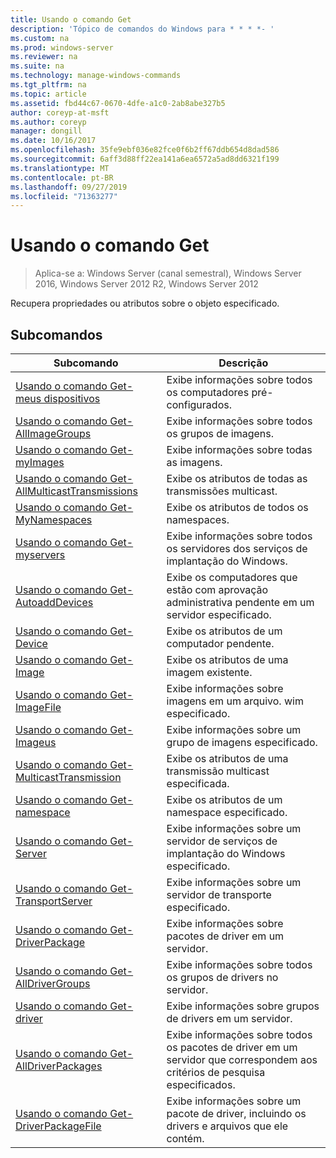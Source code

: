 ```yaml
---
title: Usando o comando Get
description: 'Tópico de comandos do Windows para * * * *- '
ms.custom: na
ms.prod: windows-server
ms.reviewer: na
ms.suite: na
ms.technology: manage-windows-commands
ms.tgt_pltfrm: na
ms.topic: article
ms.assetid: fbd44c67-0670-4dfe-a1c0-2ab8abe327b5
author: coreyp-at-msft
ms.author: coreyp
manager: dongill
ms.date: 10/16/2017
ms.openlocfilehash: 35fe9ebf036e82fce0f6b2ff67ddb654d8dad586
ms.sourcegitcommit: 6aff3d88ff22ea141a6ea6572a5ad8dd6321f199
ms.translationtype: MT
ms.contentlocale: pt-BR
ms.lasthandoff: 09/27/2019
ms.locfileid: "71363277"
---
```

# <a name="using-the-get-command"></a>Usando o comando Get

>Aplica-se a: Windows Server (canal semestral), Windows Server 2016, Windows Server 2012 R2, Windows Server 2012

Recupera propriedades ou atributos sobre o objeto especificado.
## <a name="subcommands"></a>Subcomandos
|Subcomando|Descrição|
|-------|--------|
|[Usando o comando Get-meus dispositivos](using-the-get-alldevices-command.md)|Exibe informações sobre todos os computadores pré-configurados.|
|[Usando o comando Get-AllImageGroups](using-the-get-allimagegroups-command.md)|Exibe informações sobre todos os grupos de imagens.|
|[Usando o comando Get-myImages](using-the-get-allimages-command.md)|Exibe informações sobre todas as imagens.|
|[Usando o comando Get-AllMulticastTransmissions](using-the-get-allmulticasttransmissions-command.md)|Exibe os atributos de todas as transmissões multicast.|
|[Usando o comando Get-MyNamespaces](using-the-get-allnamespaces-command.md)|Exibe os atributos de todos os namespaces.|
|[Usando o comando Get-myservers](using-the-get-allservers-command.md)|Exibe informações sobre todos os servidores dos serviços de implantação do Windows.|
|[Usando o comando Get-AutoaddDevices](using-the-get-autoadddevices-command.md)|Exibe os computadores que estão com aprovação administrativa pendente em um servidor especificado.|
|[Usando o comando Get-Device](using-the-get-device-command.md)|Exibe os atributos de um computador pendente.|
|[Usando o comando Get-Image](using-the-get-image-command.md)|Exibe os atributos de uma imagem existente.|
|[Usando o comando Get-ImageFile](using-the-get-imagefile-command.md)|Exibe informações sobre imagens em um arquivo. wim especificado.|
|[Usando o comando Get-Imageus](using-the-get-imagegroup-command.md)|Exibe informações sobre um grupo de imagens especificado.|
|[Usando o comando Get-MulticastTransmission](using-the-get-multicasttransmission-command.md)|Exibe os atributos de uma transmissão multicast especificada.|
|[Usando o comando Get-namespace](using-the-get-namespace-command.md)|Exibe os atributos de um namespace especificado.|
|[Usando o comando Get-Server](using-the-get-server-command.md)|Exibe informações sobre um servidor de serviços de implantação do Windows especificado.|
|[Usando o comando Get-TransportServer](using-the-get-transportserver-command.md)|Exibe informações sobre um servidor de transporte especificado.|
|[Usando o comando Get-DriverPackage](using-the-get-driverpackage-command.md)|Exibe informações sobre pacotes de driver em um servidor.|
|[Usando o comando Get-AllDriverGroups](using-the-get-alldrivergroups-command.md)|Exibe informações sobre todos os grupos de drivers no servidor.|
|[Usando o comando Get-driver](using-the-get-drivergroup-command.md)|Exibe informações sobre grupos de drivers em um servidor.|
|[Usando o comando Get-AllDriverPackages](using-the-get-alldriverpackages-command.md)|Exibe informações sobre todos os pacotes de driver em um servidor que correspondem aos critérios de pesquisa especificados.|
|[Usando o comando Get-DriverPackageFile](using-the-get-driverpackagefile-command.md)|Exibe informações sobre um pacote de driver, incluindo os drivers e arquivos que ele contém.|
